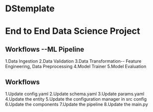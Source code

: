 # DStemplate

# End to End Data Science Project

## Workflows --ML Pipeline
1.Data Ingestion
2.Data Validation
3.Data Transformation-- Feature Engineering, Data Preprocessing
4.Model Trainer
5.Model Evaluation

## Workflows
1.Update config.yaml
2.Update schema.yaml
3.Update params.yaml
4.Update the entity
5.Update the configuration manager in src config
6.Update the components
7.Update the pipeline
8.Update the main.py